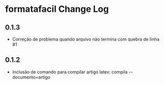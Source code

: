 # formatafacil Change Log

## 0.1.3

* Correção de problema quando arquivo não termina com quebra de linha #1

## 0.1.2

* Inclusão de comando para compilar artigo latex: compila --documento=artigo
